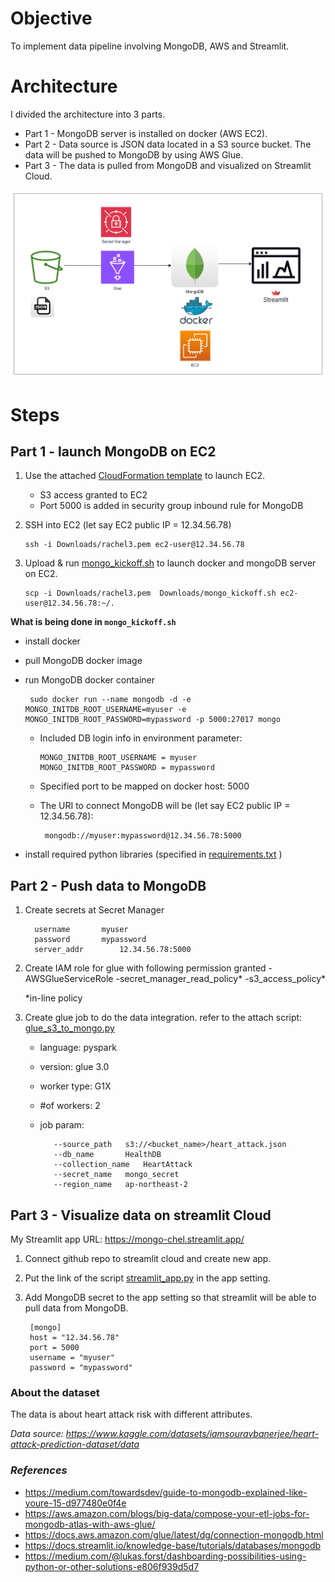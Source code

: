 
# Objective
To implement data pipeline involving MongoDB, AWS and Streamlit.


# Architecture
I divided the architecture into 3 parts.
  - Part 1 - MongoDB server is installed on docker (AWS EC2).
  - Part 2 - Data source is JSON data located in a S3 source bucket. The data will be pushed to MongoDB by using AWS Glue.
  - Part 3 - The data is pulled from MongoDB and visualized on Streamlit Cloud.

![architecture](/architecture.png)

# Steps

## Part 1 - launch MongoDB on EC2

1. Use the attached [CloudFormation template](/ec2_cfn_template_mongodb.yaml) to launch EC2. 
    - S3 access granted to EC2
    - Port 5000 is added in security group inbound rule for MongoDB

2. SSH into EC2
		(let say EC2 public IP = 12.34.56.78)
  
	   ssh -i Downloads/rachel3.pem ec2-user@12.34.56.78

3. Upload & run [mongo_kickoff.sh](/mongo_kickoff.sh) to launch docker and mongoDB server on EC2.

	   scp -i Downloads/rachel3.pem  Downloads/mongo_kickoff.sh ec2-user@12.34.56.78:~/.

__What is being done in ```mongo_kickoff.sh```__
  - install docker
  - pull MongoDB docker image
  - run MongoDB docker container

         sudo docker run --name mongodb -d -e MONGO_INITDB_ROOT_USERNAME=myuser -e MONGO_INITDB_ROOT_PASSWORD=mypassword -p 5000:27017 mongo
  
     - Included DB login info in environment parameter: 
    
           MONGO_INITDB_ROOT_USERNAME = myuser
           MONGO_INITDB_ROOT_PASSWORD = mypassword
  
     - Specified port to be mapped on docker host: 5000
      
     - The URI to connect MongoDB will be (let say EC2 public IP = 12.34.56.78):
       
            mongodb://myuser:mypassword@12.34.56.78:5000
  
- install required python libraries (specified in [requirements.txt](/requirements.txt) )
	
## Part 2 - Push data to MongoDB

1. Create secrets at Secret Manager

         username		myuser
         password		mypassword
         server_addr		12.34.56.78:5000
		 
2. Create IAM role for glue with following permission granted
	-AWSGlueServiceRole
	-secret_manager_read_policy*
	-s3_access_policy*
	
	*in-line policy

3. Create glue job to do the data integration.
   refer to the attach script: [glue_s3_to_mongo.py](/glue_s3_to_mongo.py) 
	
   - language: pyspark
   - version: glue 3.0
   - worker type: G1X
   - #of workers: 2
   - job param:
	
			--source_path	s3://<bucket_name>/heart_attack.json
			--db_name		HealthDB
			--collection_name	HeartAttack
			--secret_name	mongo_secret
			--region_name	ap-northeast-2
		
## Part 3 - Visualize data on streamlit Cloud

My Streamlit app URL: https://mongo-chel.streamlit.app/

1. Connect github repo to streamlit cloud and create new app.
2. Put the link of the script [streamlit_app.py](/streamlit_app.py) in the app setting.
3. Add MongoDB secret to the app setting so that streamlit will be able to pull data from MongoDB.

    	[mongo]
    	host = "12.34.56.78"
    	port = 5000
    	username = "myuser"
    	password = "mypassword"

### About the dataset
The data is about heart attack risk with different attributes.

*Data source: https://www.kaggle.com/datasets/iamsouravbanerjee/heart-attack-prediction-dataset/data*

### *References*
- https://medium.com/towardsdev/guide-to-mongodb-explained-like-youre-15-d977480e0f4e
- https://aws.amazon.com/blogs/big-data/compose-your-etl-jobs-for-mongodb-atlas-with-aws-glue/
- https://docs.aws.amazon.com/glue/latest/dg/connection-mongodb.html
- https://docs.streamlit.io/knowledge-base/tutorials/databases/mongodb
- https://medium.com/@lukas.forst/dashboarding-possibilities-using-python-or-other-solutions-e806f939d5d7
